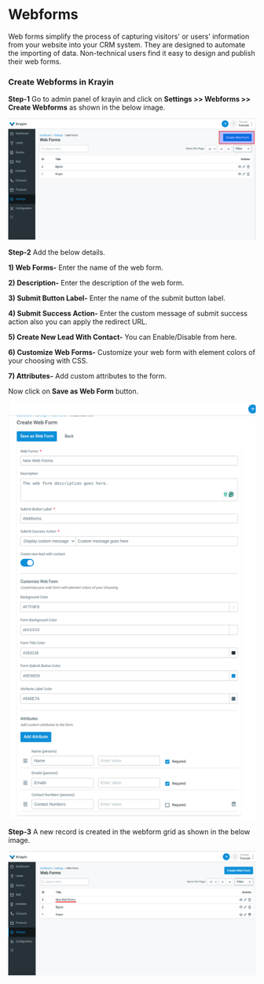 # Webforms

Web forms simplify the process of capturing visitors' or users' information from your website into your CRM system. They are designed to automate the importing of data. Non-technical users find it easy to design and publish their web forms.

### Create Webforms in Krayin

**Step-1** Go to admin panel of krayin and click on **Settings >> Webforms >> Create Webforms** as shown in the below image.

![Webforms](../../assets/2.0/images/setting/webform.png)

**Step-2** Add the below details.

**1) Web Forms-** Enter the name of the web form.

**2) Description-** Enter the description of the web form.

**3) Submit Button Label-** Enter the name of the submit button label.

**4) Submit Success Action-** Enter the custom message of submit success action also you can apply the redirect URL.

**5) Create New Lead With Contact-** You can Enable/Disable from here.

**6) Customize Web Forms-** Customize your web form with element colors of your choosing with CSS.

**7) Attributes-** Add custom attributes to the form.

Now click on **Save as Web Form** button.

![Create Webforms](../../assets/2.0/images/setting/createwebForm.png)

**Step-3** A new record is created in the webform grid as shown in the below image.

![Webforms Grid](../../assets/2.0/images/setting/webformGrid.png)



